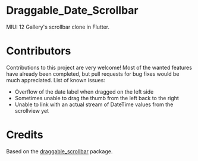 # Draggable_Date_Scrollbar
MIUI 12 Gallery's scrollbar clone in Flutter.

# Contributors
Contributions to this project are very welcome! Most of the wanted features have already been completed, but pull requests for bug fixes would be much appreciated.
List of known issues:
 - Overflow of the date label when dragged on the left side
 - Sometimes unable to drag the thumb from the left back to the right
 - Unable to link with an actual stream of DateTime values from the scrollview yet
 
 # Credits
 Based on the [draggable_scrollbar](https://pub.dev/packages/draggable_scrollbar) package.
